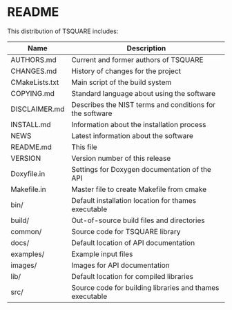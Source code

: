 # README

This distribution of TSQUARE includes:

| Name            | Description                                                |
| ----------------|------------------------------------------------------------|
| AUTHORS.md      | Current and former authors of TSQUARE                      |
| CHANGES.md      | History of changes for the project                         |
| CMakeLists.txt  | Main script of the build system                            |
| COPYING.md      | Standard language about using the software                 |
| DISCLAIMER.md   | Describes the NIST terms and conditions for the software   |
| INSTALL.md      | Information about the installation process                 |
| NEWS            | Latest information about the software                      |
| README.md       | This file                                                  |
| VERSION         | Version number of this release                             |
| Doxyfile.in     | Settings for Doxygen documentation of the API              |
| Makefile.in     | Master file to create Makefile from cmake                  |
| bin/            | Default installation location for thames executable        |
| build/          | Out-of-source build files and directories                  |
| common/         | Source code for TSQUARE library                            |
| docs/           | Default location of API documentation                      |
| examples/       | Example input files                                        |
| images/         | Images for API documentation                               |
| lib/            | Default location for compiled libraries                    |
| src/            | Source code for building libraries and thames executable   |
